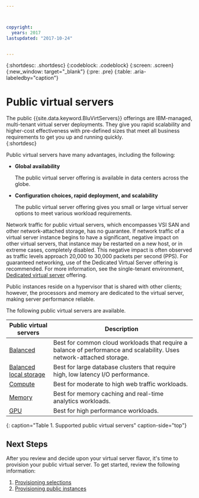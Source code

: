 ```yaml
---



copyright:
  years: 2017
lastupdated: "2017-10-24"


---
```


{:shortdesc: .shortdesc}
{:codeblock: .codeblock}
{:screen: .screen}
{:new_window: target="_blank"}
{:pre: .pre}
{:table: .aria-labeledby="caption"}

# Public virtual servers
The public {{site.data.keyword.BluVirtServers}} offerings are IBM-managed, multi-tenant virtual server deployments. They give you rapid scalability and higher-cost effectiveness with pre-defined sizes that meet all business requirements to get you up and running quickly.  
{:shortdesc}

Public virtual servers have many advantages, including the following:

* **Global availability** 

    The public virtual server offering is available in data centers across the globe.

* **Configuration choices, rapid deployment, and scalability** 

    The public virtual server offering gives you small or large virtual server options to meet various workload requirements.

Network traffic for public virtual servers, which encompasses VSI SAN and other network-attached storage, has no guarantee. If network traffic of a virtual server instance begins to have a significant, negative impact on other virtual servers, that instance may be restarted on a new host, or in extreme cases, completely disabled. This negative impact is often observed as traffic levels approach 20,000 to 30,000 packets per second (PPS).  For guaranteed networking, use of the Dedicated Virtual Server offering is recommended. For more information, see the single-tenant environment, [Dedicated virtual server](../vsi/vsi_dedicated.html) offering.

Public instances reside on a hypervisor that is shared with other clients; however, the processors and memory are dedicated to the virtual server, making server performance reliable. 

The following public virtual servers are available. 

| Public virtual servers  | Description                                                                                              |
| ----------------------- | -------------------------------------------------------------------------------------------------------- | 
| [Balanced](../vsi/vsi_public_balanced.html) | Best for common cloud workloads that require a balance of performance and scalability. Uses network-attached storage.|
| [Balanced local storage](../vsi/vsi_public_balanced_local.html) | Best for large database clusters that require high, low latency I/O performance.|
| [Compute](../vsi/vsi_public_compute.html) | Best for moderate to high web traffic workloads.|
| [Memory](../vsi/vsi_public_memory.html)  | Best for memory caching and real-time analytics workloads.
| [GPU](../vsi/vsi_public_gpu.html)  | Best for high performance workloads.
{: caption="Table 1. Supported public virtual servers" caption-side="top"}

## Next Steps

After you review and decide upon your virtual server flavor, it's time to provision your public virtual server. To get started, review the following information: 
1. [Provisioning selections](../vsi/vsi_public_selections.html)
2. [Provisioning public instances](../vsi/vsi_provision_public.html)
